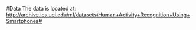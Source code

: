 #Data
The data is located at: http://archive.ics.uci.edu/ml/datasets/Human+Activity+Recognition+Using+Smartphones#
